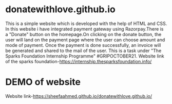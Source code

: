 # donatewithlove.github.io
This is a simple website which is developed with the help of HTML and CSS. In this website i have integrated payment gateway using Razorpay.There is a "Donate" button on the homepage.On clicking on the donate button, the user will land on the payment page where the user can choose amount and mode of payment. Once the payment is done successfully, an invoice will be generated and shared to the mail of the user. This is a task under "The Sparks Foundation Internship Programme" #GRIPOCTOBER21. Website link of the sparks foundation-https://internship.thesparksfoundation.info/
# DEMO of website
 Website link-https://sheefaahmed.github.io/donatewithlove.github.io/
